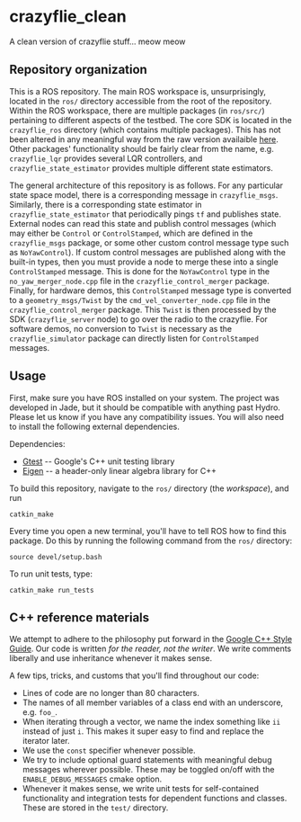 # crazyflie_clean
A clean version of crazyflie stuff... meow meow

## Repository organization
This is a ROS repository. The main ROS workspace is, unsurprisingly, located in the `ros/` directory accessible from the root of the repository. Within the ROS workspace, there are multiple packages (in `ros/src/`) pertaining to different aspects of the testbed. The core SDK is located in the `crazyflie_ros` directory (which contains multiple packages). This has not been altered in any meaningful way from the raw version availaible [here](https://github.com/whoenig/crazyflie_ros). Other packages' functionality should be fairly clear from the name, e.g. `crazyflie_lqr` provides several LQR controllers, and `crazyflie_state_estimator` provides multiple different state estimators.

The general architecture of this repository is as follows. For any particular state space model, there is a corresponding message in `crazyflie_msgs`. Similarly, there is a corresponding state estimator in `crazyflie_state_estimator` that periodically pings `tf` and publishes state. External nodes can read this state and publish control messages (which may either be `Control` or `ControlStamped`, which are defined in the `crazyflie_msgs` package, or some other custom control message type such as `NoYawControl`). If custom control messages are published along with the built-in types, then you must provide a node to merge these into a single `ControlStamped` message. This is done for the `NoYawControl` type in the `no_yaw_merger_node.cpp` file in the `crazyflie_control_merger` package. Finally, for hardware demos, this `ControlStamped` message type is converted to a `geometry_msgs/Twist` by the `cmd_vel_converter_node.cpp` file in the `crazyflie_control_merger` package. This `Twist` is then processed by the SDK (`crazyflie_server` node) to go over the radio to the crazyflie. For software demos, no conversion to `Twist` is necessary as the `crazyflie_simulator` package can directly listen for `ControlStamped` messages.

## Usage
First, make sure you have ROS installed on your system. The project was developed in Jade, but it should be compatible with anything past Hydro. Please let us know if you have any compatibility issues. You will also need to install the following external dependencies.

Dependencies:
* [Gtest](https://github.com/google/googletest) -- Google's C++ unit testing library
* [Eigen](https://eigen.tuxfamily.org) -- a header-only linear algebra library for C++

To build this repository, navigate to the `ros/` directory (the _workspace_), and run
```
catkin_make
```

Every time you open a new terminal, you'll have to tell ROS how to find this package. Do this by running the following command from the `ros/` directory:
```
source devel/setup.bash
```

To run unit tests, type:
```
catkin_make run_tests
```

## C++ reference materials
We attempt to adhere to the philosophy put forward in the [Google C++ Style Guide](https://google.github.io/styleguide/cppguide.html). Our code is written _for the reader, not the writer_. We write comments liberally and use inheritance whenever it makes sense.

A few tips, tricks, and customs that you'll find throughout our code:
* Lines of code are no longer than 80 characters.
* The names of all member variables of a class end with an underscore, e.g. `foo_`.
* When iterating through a vector, we name the index something like `ii` instead of just `i`. This makes it super easy to find and replace the iterator later.
* We use the `const` specifier whenever possible.
* We try to include optional guard statements with meaningful debug messages wherever possible. These may be toggled on/off with the `ENABLE_DEBUG_MESSAGES` cmake option.
* Whenever it makes sense, we write unit tests for self-contained functionality and integration tests for dependent functions and classes. These are stored in the `test/` directory.
